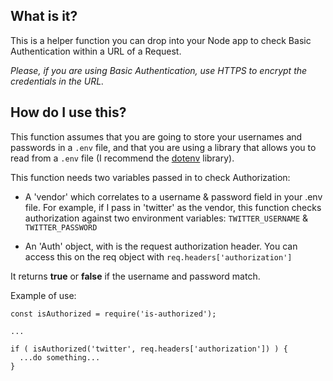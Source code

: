 ## What is it?
This is a helper function you can drop into your Node app to check Basic Authentication within a URL of a Request. 

  *Please, if you are using Basic Authentication, use HTTPS to encrypt the credentials in the URL.*

## How do I use this?
This function assumes that you are going to store your usernames and passwords in a `.env` file, and that you are using a library that allows you to read from a `.env` file (I recommend the [dotenv](https://github.com/motdotla/dotenv) library).

This function needs two variables passed in to check Authorization:

* A 'vendor' which correlates to a username & password field in your .env file. 
For example, if I pass in 'twitter' as the vendor, this function checks authorization against two environment variables: `TWITTER_USERNAME` & `TWITTER_PASSWORD`

* An 'Auth' object, with is the request authorization header. You can access this on the req object with `req.headers['authorization']`


It returns **true** or **false** if the username and password match.

Example of use:

    const isAuthorized = require('is-authorized');
    
    ...
    
    if ( isAuthorized('twitter', req.headers['authorization']) ) {
      ...do something... 
    }

